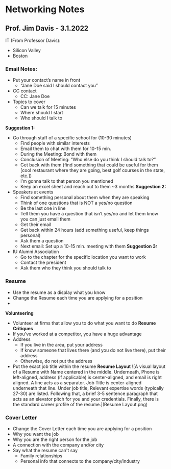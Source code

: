 # Networking Notes
## Prof. Jim Davis - 3.1.2022

IT (From Professor Davis):
- Silicon Valley
- Boston

### Email Notes:
- Put your contact’s name in front
	- “Jane Doe said I should contact you”
- CC contact
	- CC: Jane Doe
- Topics to cover
	- Can we talk for 15 minutes
	- Where should I start
	- Who should I talk to

**Suggestion 1:**
- Go through staff of a specific school for (10-30 minutes)
	- Find people with similar interests
	- Email them to chat with them for 10-15 min.
	- During the Meeting: Bond with them
	- Conclusion of Meeting: “Who else do you think I should talk to?”
	- Get back with them (find something that could be useful for them [cool restaurant where they are going, best golf courses in the state, etc.])
	- I’m gonna talk to that person you mentioned
	- Keep an excel sheet and reach out to them ~3 months
**Suggestion 2:**
- Speakers at events
	- Find something personal about them when they are speaking
	- Think of one questions that is NOT a yes/no question
	- Be the last one in line
	- Tell them you have a question that isn’t yes/no and let them know you can just email them
	- Get their email
	- Get back within 24 hours (add something useful, keep things personal)
	- Ask them a question
	- Next email: Set up a 10-15 min. meeting with them
**Suggestion 3:**
- IU Alumni Association
	- Go to the chapter for the specific location you want to work
	- Contact the president
	- Ask them who they think you should talk to

### Resume
- Use the resume as a display what you know
- Change the Resume each time you are applying for a position
- 
**Volunteering**
- Volunteer at firms that allow you to do what you want to do
**Resume Critiques**
- If you've worked at a competitor, you have a huge advantage
- Address
  - If you live in the area, put your address
  - If know someone that lives there (and you do not live there), put their address
  - Otherwise, do not put the address
- Put the exact job title within the resume
**Resume Layout**
![A visual layout of a Resume with Name centered in the middle. Underneath, Phone is left-aligned, address (if applicable) is center-aligned, and email is right aligned. A line acts as a separator. Job Title is center-aligned underneath that line. Under job title, Relevant expertise words (typically 27-30) are listed. Following that, a brief 3-5 sentence paragraph that acts as an elevator pitch for you and your credentials. Finally, there is the standard career profile of the resume.](Resume Layout.png)

### Cover Letter
- Change the Cover Letter each time you are applying for a position
- Why you want the job
- Why you are the right person for the job
- A connection with the company and/or city
- Say what the resume can't say
  - Family relationships
  - Personal info that connects to the company/city/industry